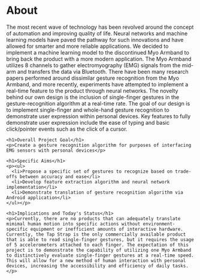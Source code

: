 <html>
  <body>  
    <h1>About</h1>
    <p>The most recent wave of technology has been revolved around the concept of automation and improving quality of life. Neural networks and machine learning models have paved the pathway for such innovations and have allowed for smarter and more reliable applications. We decided to implement a machine learning model to the discontinued Myo Armband to bring back the product with a more modern application. The Myo Armband utilizes 8 channels to gather electromyography (EMG) signals from the mid-arm and transfers the data via Bluetooth. There have been many research papers performed around dissimilar gesture recognition from the Myo Armband, and more recently, experiments have attempted to implement a real-time feature to the product through neural networks. The novelty behind our own design is the inclusion of single-finger gestures in the gesture-recognition algorithm at a real-time rate. The goal of our design is to implement single-finger and whole-hand gesture recognition to demonstrate user expression within personal devices. Key features to fully demonstrate user expression include the ease of typing and basic click/pointer events such as the click of a cursor.</p>
    
    <h1>Overall Project Goal</h1>
    <p>Create a gesture recognition algorithm for purposes of interfacing EMG sensors with personal devices</p>
    
    <h1>Specific Aims</h1>
    <p><ul>
      <li>Propose a specific set of gestures to recognize based on trade-offs between accuracy and ease</li>
      <li>Develop feature extraction algorithm and neural network implementation</li>
      <li>Demonstrate translation of gesture recognition algorithm via Android application</li>
    </ul></p>
    
    <h1>Implications and Today's Status</h1>
    <p>Currently, there are no products that can adequately translate mimimal human motion into specific actions without environment-specific equipment or inefficient amounts of interactive hardware. Currently, the Tap Strap is the only commercially available product that is able to read single-finger gestures, but it requires the usage of 5 accelerometers attached to each finger. The expectation of this project is to demonstrate the capability of utilizing one Myo Armband to distinctively evaluate single-finger gestures at a real-time speed. This will allow for a new method of human interaction with personal devices, increasing the accessibility and efficiency of daily tasks.</p>
  </body>
</html>
